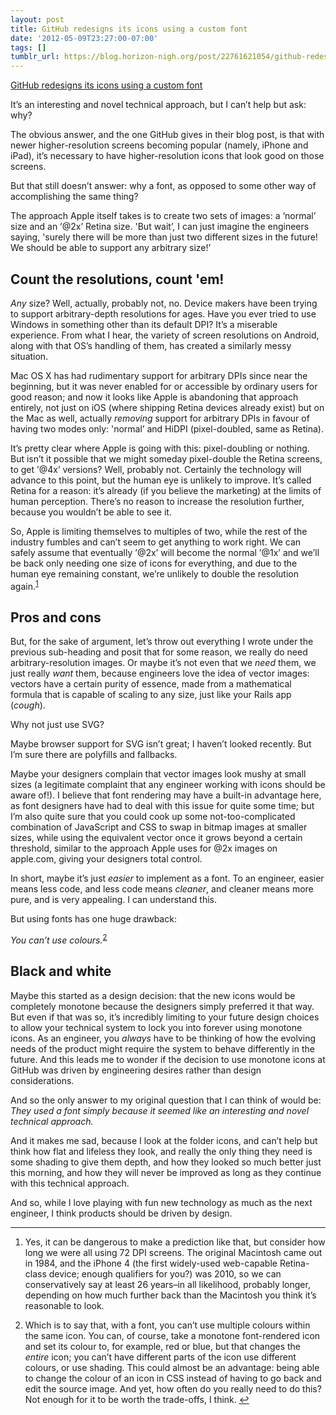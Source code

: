```yaml
---
layout: post
title: GitHub redesigns its icons using a custom font
date: '2012-05-09T23:27:00-07:00'
tags: []
tumblr_url: https://blog.horizon-nigh.org/post/22761621054/github-redesigns-its-icons-using-a-custom-font
---
```

[GitHub redesigns its icons using a custom font](https://github.com/blog/1106-say-hello-to-octicons)  

It’s an interesting and novel technical approach, but I can’t help but ask: why?

The obvious answer, and the one GitHub gives in their blog post, is that with newer higher-resolution screens becoming popular (namely, iPhone and iPad), it’s necessary to have higher-resolution icons that look good on those screens.

But that still doesn’t answer: why a font, as opposed to some other way of accomplishing the same thing?

The approach Apple itself takes is to create two sets of images: a ‘normal’ size and an ’@2x’ Retina size. 'But wait’, I can just imagine the engineers saying, 'surely there will be more than just two different sizes in the future! We should be able to support any arbitrary size!’

## Count the resolutions, count 'em!

_Any_ size? Well, actually, probably not, no. Device makers have been trying to support arbitrary-depth resolutions for ages. Have you ever tried to use Windows in something other than its default DPI? It’s a miserable experience. From what I hear, the variety of screen resolutions on Android, along with that OS’s handling of them, has created a similarly messy situation.

Mac OS X has had rudimentary support for arbitrary DPIs since near the beginning, but it was never enabled for or accessible by ordinary users for good reason; and now it looks like Apple is abandoning that approach entirely, not just on iOS (where shipping Retina devices already exist) but on the Mac as well, actually _removing_ support for arbitrary DPIs in favour of having two modes only: 'normal’ and HiDPI (pixel-doubled, same as Retina).

It’s pretty clear where Apple is going with this: pixel-doubling or nothing. But isn’t it possible that we might someday pixel-double the Retina screens, to get ’@4x’ versions? Well, probably not. Certainly the technology will advance to this point, but the human eye is unlikely to improve. It’s called Retina for a reason: it’s already (if you believe the marketing) at the limits of human perception. There’s no reason to increase the resolution further, because you wouldn’t be able to see it.

So, Apple is limiting themselves to multiples of two, while the rest of the industry fumbles and can’t seem to get anything to work right. We can safely assume that eventually ’@2x’ will become the normal ’@1x’ and we’ll be back only needing one size of icons for everything, and due to the human eye remaining constant, we’re unlikely to double the resolution again.<sup id="fnref:1"><a href="#fn:1" class="footnote-ref" role="doc-noteref">1</a></sup>

## Pros and cons

But, for the sake of argument, let’s throw out everything I wrote under the previous sub-heading and posit that for some reason, we really do need arbitrary-resolution images. Or maybe it’s not even that we _need_ them, we just really _want_ them, because engineers love the idea of vector images: vectors have a certain purity of essence, made from a mathematical formula that is capable of scaling to any size, just like your Rails app (_cough_).

Why not just use SVG?

Maybe browser support for SVG isn’t great; I haven’t looked recently. But I’m sure there are polyfills and fallbacks.

Maybe your designers complain that vector images look mushy at small sizes (a legitimate complaint that any engineer working with icons should be aware of!). I believe that font rendering may have a built-in advantage here, as font designers have had to deal with this issue for quite some time; but I’m also quite sure that you could cook up some not-too-complicated combination of JavaScript and CSS to swap in bitmap images at smaller sizes, while using the equivalent vector once it grows beyond a certain threshold, similar to the approach Apple uses for @2x images on apple.com, giving your designers total control.

In short, maybe it’s just _easier_ to implement as a font. To an engineer, easier means less code, and less code means _cleaner_, and cleaner means more pure, and is very appealing. I can understand this.

But using fonts has one huge drawback:

_You can’t use colours._<sup id="fnref:2"><a href="#fn:2" class="footnote-ref" role="doc-noteref">2</a></sup>

## Black and white

Maybe this started as a design decision: that the new icons would be completely monotone because the designers simply preferred it that way. But even if that was so, it’s incredibly limiting to your future design choices to allow your technical system to lock you into forever using monotone icons. As an engineer, you _always_ have to be thinking of how the evolving needs of the product might require the system to behave differently in the future. And this leads me to wonder if the decision to use monotone icons at GitHub was driven by engineering desires rather than design considerations.

And so the only answer to my original question that I can think of would be: _They used a font simply because it seemed like an interesting and novel technical approach._

And it makes me sad, because I look at the folder icons, and can’t help but think how flat and lifeless they look, and really the only thing they need is some shading to give them depth, and how they looked so much better just this morning, and how they will never be improved as long as they continue with this technical approach.

And so, while I love playing with fun new technology as much as the next engineer, I think products should be driven by design.

* * *

1. Yes, it can be dangerous to make a prediction like that, but consider how long we were all using 72 DPI screens. The original Macintosh came out in 1984, and the iPhone 4 (the first widely-used web-capable Retina-class device; enough qualifiers for you?) was 2010, so we can conservatively say at least 26 years–in all likelihood, probably longer, depending on how much further back than the Macintosh you think it’s reasonable to look.

2. Which is to say that, with a font, you can’t use multiple colours within the same icon. You can, of course, take a monotone font-rendered icon and set its colour to, for example, red or blue, but that changes the _entire_ icon; you can’t have different parts of the icon use different colours, or use shading. This could almost be an advantage: being able to change the colour of an icon in CSS instead of having to go back and edit the source image. And yet, how often do you really need to do this? Not enough for it to be worth the trade-offs, I think.&nbsp;[↩︎](#fnref:2)

